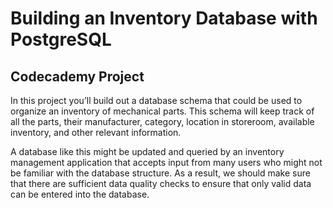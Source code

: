 # Building an Inventory Database with PostgreSQL

## Codecademy Project

In this project you’ll build out a database schema that could be used to organize an inventory of mechanical parts. This schema will keep track of all the parts, their manufacturer, category, location in storeroom, available inventory, and other relevant information.

A database like this might be updated and queried by an inventory management application that accepts input from many users who might not be familiar with the database structure. As a result, we should make sure that there are sufficient data quality checks to ensure that only valid data can be entered into the database.